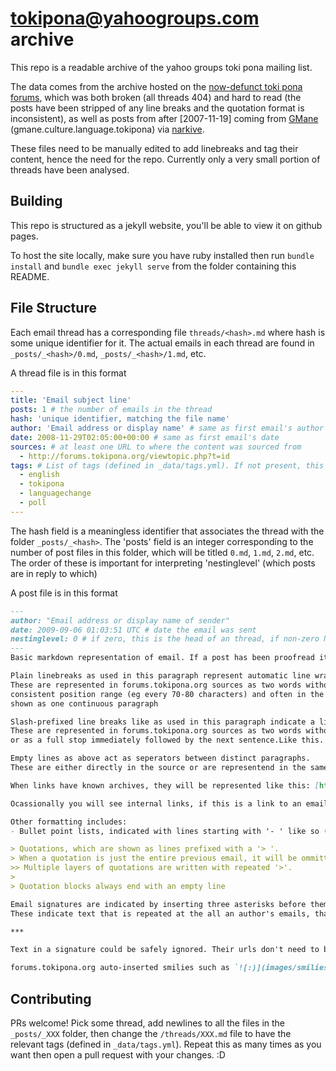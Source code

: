 # tokipona@yahoogroups.com archive
This repo is a readable archive of the yahoo groups toki pona mailing list.

The data comes from the archive hosted on the [now-defunct toki pona forums](http://forums.tokipona.org/), which was both broken (all threads 404) and hard to read (the posts have been stripped of any line breaks and the quotation format is inconsistent), as well as posts from after [2007-11-19] coming from [GMane](https://gmane.io/) (gmane.culture.language.tokipona) via [narkive](https://tokipona.yahoogroups.narkive.com/).

These files need to be manually edited to add linebreaks and tag their content, hence the need for the repo. 
Currently only a very small portion of threads have been analysed.

## Building
This repo is structured as a jekyll website, you'll be able to view it on github pages.

To host the site locally, make sure you have ruby installed then run `bundle install` and `bundle exec jekyll serve` from the folder containing this README.

## File Structure

Each email thread has a corresponding file `threads/<hash>.md` where hash is some unique identifier for it. The actual emails in each thread are found in `_posts/_<hash>/0.md`, `_posts/_<hash>/1.md`, etc.

A thread file is in this format
```yml
---
title: 'Email subject line'
posts: 1 # the number of emails in the thread
hash: 'unique identifier, matching the file name'
author: 'Email address or display name' # same as first email's author
date: 2008-11-29T02:05:00+00:00 # same as first email's date
sources: # at least one URL to where the content was sourced from
  - http://forums.tokipona.org/viewtopic.php?t=id
tags: # List of tags (defined in _data/tags.yml). If not present, this indicates the thread has not been analysed.
  - english
  - tokipona
  - languagechange
  - poll
---
```
The hash field is a meaningless identifier that associates the thread with the folder `_posts/_<hash>`. The 'posts' field is an integer corresponding to the number of post files in this folder, which will be titled `0.md`, `1.md`, `2.md`, etc. The order of these is important for interpreting 'nestinglevel' (which posts are in reply to which)

A post file is in this format
```md
---
author: "Email address or display name of sender"
date: 2009-09-06 01:03:51 UTC # date the email was sent
nestinglevel: 0 # if zero, this is the head of an thread, if non-zero N then this is in reply to the most recent email with nestinglevel N-1 (in the current thread with maximum filename id less than the current)
---
Basic markdown representation of email. If a post has been proofread it will be in the following format, otherwise it could be anything.

Plain linebreaks as used in this paragraph represent automatic line wrapping inserted by the original archive's source.
These are represented in forums.tokipona.org sources as two words without a space between (likethis) which occur in a 
consistent position range (eg every 70-80 characters) and often in the middle of sentences. These should probably be
shown as one continuous paragraph

Slash-prefixed line breaks like as used in this paragraph indicate a line break intended by the author.\
These are represented in forums.tokipona.org sources as two words without a space between that occur outside of the normal word wrap wrange, \
or as a full stop immediately followed by the next sentence.Like this.

Empty lines as above act as seperators between distinct paragraphs. 
These are either directly in the source or are representend in the same way as slash-prefixed line breaks but where a paragraph break makes more sense (ie when introducing a new topic, when doing anything but comparing lines side by side).

When links have known archives, they will be represented like this: [https://web.archive.org/](https://web.archive.org/web/20020124143456/http://web.archive.org/index.html) or wikipedia ?oldid= urls prefered. When they don't, they will just be represented as plaintext urls like https://tokipona.org/.

Ocassionally you will see internal links, if this is a link to an email on the same page it will be of the form [original url](#postN) where N is a number. If it's a link to a different page it'll be of the form [original url]({% link path/to/file.md %}#postN) (the #postN might not be present).

Other formatting includes:
- Bullet point lists, indicated with lines starting with '- ' like so (it's okay to just show these in plaintext)

> Quotations, which are shown as lines prefixed with a '> '.
> When a quotation is just the entire previous email, it will be ommitted.
>> Multiple layers of quotations are written with repeated '>'.
>
> Quotation blocks always end with an empty line

Email signatures are indicated by inserting three asterisks before them.
These indicate text that is repeated at the all an author's emails, that is generally irrelevant to the topic at hand. 

***

Text in a signature could be safely ignored. Their urls don't need to be archived.

forums.tokipona.org auto-inserted smilies such as `![:)](images/smilies/icon_e_smile.gif "Smile")`, which should be restored to their original text form (eg `:)`).
```

## Contributing
PRs welcome! Pick some thread, add newlines to all the files in the `_posts/_XXX` folder, then change the `/threads/XXX.md` file to have the relevant tags (defined in `_data/tags.yml`). Repeat this as many times as you want then open a pull request with your changes. :D